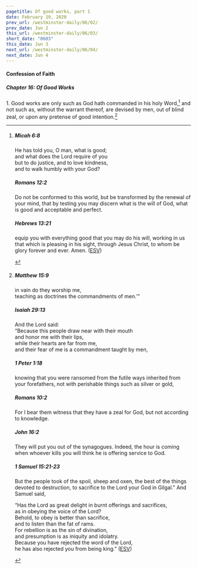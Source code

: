 ```yaml
---
pagetitle: Of good works, part 1
date: February 19, 2020
prev_url: /westminster-daily/06/02/
prev_date: Jun 2
this_url: /westminster-daily/06/03/
short_date: "0603"
this_date: Jun 3
next_url: /westminster-daily/06/04/
next_date: Jun 4
---
```


#### Confession of Faith

##### Chapter 16: Of Good Works

1\. Good works are only such as God hath commanded in his holy Word,[^fnref:wcf1] and not such as, without the warrant thereof, are devised by men, out of blind zeal, or upon any pretense of good intention.[^fnref:wcf2]

[^fnref:wcf1]: <div class="esv"><h5>Micah 6:8</h5> <div class="esv-text"><div class="block-indent"> <p class="line-group" id="p33006008.01-1">He has told you, O man, what is good;<br /> <span class="indent"></span>and what does the <span class="small-caps">Lord</span> require of you<br /> but to do justice, and to love kindness,<br /> <span class="indent"></span>and to walk humbly with your God?</p> </div> </div><h5>Romans 12:2</h5> <div class="esv-text"><p id="p45012002.01-2">Do not be conformed to this world, but be transformed by the renewal of your mind, that by testing you may discern what is the will of God, what is good and acceptable and perfect.</p> </div><h5>Hebrews 13:21</h5> <div class="esv-text"><p id="p58013021.01-3">equip you with everything good that you may do his will, working in us that which is pleasing in his sight, through Jesus Christ, to whom be glory forever and ever. Amen.  (<a href="http://www.esv.org" class="copyright">ESV</a>)</p> </div> </div>

[^fnref:wcf2]: <div class="esv"><h5>Matthew 15:9</h5> <div class="esv-text"><div class="block-indent"> <p class="line-group" id="p40015009.01-1"><span class="woc">in vain do they worship me,<br /> <span class="indent"></span>teaching as doctrines the commandments of men.&#8217;&#8221;</span></p> </div> </div><h5>Isaiah 29:13</h5> <div class="esv-text"><div class="block-indent"> <p class="line-group" id="p23029013.01-2">And the Lord said:<br /> &#8220;Because this people draw near with their mouth<br /> <span class="indent"></span>and honor me with their lips,<br /> <span class="indent"></span>while their hearts are far from me,<br /> and their fear of me is a commandment taught by men,</p> </div> </div><h5>1 Peter 1:18</h5> <div class="esv-text"><p id="p60001018.01-3">knowing that you were ransomed from the futile ways inherited from your forefathers, not with perishable things such as silver or gold,</p> </div><h5>Romans 10:2</h5> <div class="esv-text"><p id="p45010002.01-4">For I bear them witness that they have a zeal for God, but not according to knowledge.</p> </div><h5>John 16:2</h5> <div class="esv-text"><p id="p43016002.01-5"><span class="woc">They will put you out of the synagogues. Indeed, the hour is coming when whoever kills you will think he is offering service to God.</span></p> </div><h5>1 Samuel 15:21-23</h5> <div class="esv-text"><p id="p09015021.01-6">But the people took of the spoil, sheep and oxen, the best of the things devoted to destruction, to sacrifice to the <span class="small-caps">Lord</span> your God in Gilgal.&#8221; And Samuel said,</p> <div class="block-indent"> <p class="line-group" id="p09015022.04-6">&#8220;Has the <span class="small-caps">Lord</span> as great delight in burnt offerings and sacrifices,<br /> <span class="indent"></span>as in obeying the voice of the <span class="small-caps">Lord</span>?<br /> Behold, to obey is better than sacrifice,<br /> <span class="indent"></span>and to listen than the fat of rams.<br />  For rebellion is as the sin of divination,<br /> <span class="indent"></span>and presumption is as iniquity and idolatry.<br /> Because you have rejected the word of the <span class="small-caps">Lord</span>,<br /> <span class="indent"></span>he has also rejected you from being king.&#8221;  (<a href="http://www.esv.org" class="copyright">ESV</a>)</p> </div> </div> </div>


